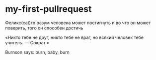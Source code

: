 # my-first-pullrequest

Феликс(cat)то разум человека может постигнуть и во что он может поверить, того он способен достичь

«Никто тебе не друг, никто тебе не враг, но всякий человек тебе учитель. — Сократ.»

Burnson says: burn, baby, burn
